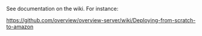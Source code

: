 See documentation on the wiki. For instance:

https://github.com/overview/overview-server/wiki/Deploying-from-scratch-to-amazon
